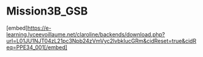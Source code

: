 # Mission3B_GSB
 
[embed]https://e-learning.lyceevoillaume.net/claroline/backends/download.php?url=L01JU1NJT04zL21pc3Npb24zVmVyc2lvbkIucGRm&cidReset=true&cidReq=PPE34_001[/embed]
